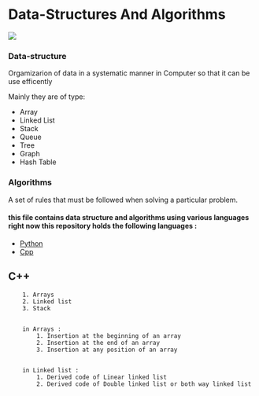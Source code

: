# Data-Structures And Algorithms

![](https://miro.medium.com/max/1838/1\*KpDOKMFAgDWaGTQHL0r70g.png)

### Data-structure

Orgamizarion of data in a systematic manner in Computer so that it can be use efficently

Mainly they are of type:

* Array
* Linked List
* Stack
* Queue
* Tree
* Graph
* Hash Table

### Algorithms

A set of rules that must be followed when solving a particular problem.

#### this file contains data structure and algorithms using various languages right now this repository holds the following languages :&#x20;

* [Python](python/page-1.md)
* &#x20;[Cpp](cpp/cpp.md)

## C++

```
    1. Arrays
    2. Linked list
    3. Stack


    in Arrays :
        1. Insertion at the beginning of an array
        2. Insertion at the end of an array
        3. Insertion at any position of an array


    in Linked list :
        1. Derived code of Linear linked list
        2. Derived code of Double linked list or both way linked list
```
